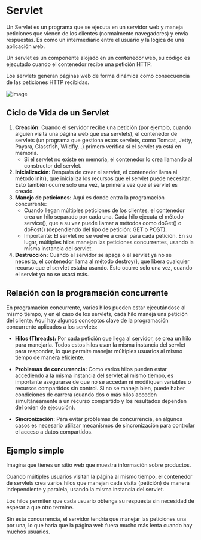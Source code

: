 # Servlet

Un Servlet es un programa que se ejecuta en un servidor web y maneja peticiones que vienen de los clientes (normalmente navegadores) y envía respuestas. Es como un intermediario entre el usuario y la lógica de una aplicación web.

Un servlet es un componente alojado en un contenedor web, su código es ejecutado cuando el contenedor recibe una petición HTTP.

Los servlets generan páginas web de forma dinámica como consecuencia de las peticiones HTTP recibidas.

![image](https://github.com/user-attachments/assets/761c327d-0748-4fb5-893f-3a3a2035f165)


## Ciclo de Vida de un Servlet
1. **Creación:** Cuando el servidor recibe una petición (por ejemplo, cuando alguien visita una página web que usa servlets), el contenedor de servlets (un programa que gestiona estos servlets, como Tomcat, Jetty, Payara, Glassfish, Wildfly...) primero verifica si el servlet ya está en memoria.
   - Si el servlet no existe en memoria, el contenedor lo crea llamando al constructor del servlet.
3. **Inicialización:** Después de crear el servlet, el contenedor llama al método init(), que inicializa los recursos que el servlet puede necesitar. Esto también ocurre solo una vez, la primera vez que el servlet es creado.
4. **Manejo de peticiones:** Aquí es donde entra la programación concurrente:
    - Cuando llegan múltiples peticiones de los clientes, el contenedor crea un hilo separado por cada una. Cada hilo ejecuta el método service(), que a su vez puede llamar a métodos como doGet() o doPost() (dependiendo del tipo de petición: GET o POST).
    - Importante: El servlet no se vuelve a crear para cada petición. En su lugar, múltiples hilos manejan las peticiones concurrentes, usando la misma instancia del servlet.
5. **Destrucción:** Cuando el servidor se apaga o el servlet ya no se necesita, el contenedor llama al método destroy(), que libera cualquier recurso que el servlet estaba usando. Esto ocurre solo una vez, cuando el servlet ya no se usará más.

## Relación con la programación concurrente

En programación concurrente, varios hilos pueden estar ejecutándose al mismo tiempo, y en el caso de los servlets, cada hilo maneja una petición del cliente. Aquí hay algunos conceptos clave de la programación concurrente aplicados a los servlets:

- **Hilos (Threads):** Por cada petición que llega al servidor, se crea un hilo para manejarla. Todos estos hilos usan la misma instancia del servlet para responder, lo que permite manejar múltiples usuarios al mismo tiempo de manera eficiente.

- **Problemas de concurrencia:** Como varios hilos pueden estar accediendo a la misma instancia del servlet al mismo tiempo, es importante asegurarse de que no se accedan ni modifiquen variables o recursos compartidos sin control. Si no se maneja bien, puede haber condiciones de carrera (cuando dos o más hilos acceden simultáneamente a un recurso compartido y los resultados dependen del orden de ejecución).

- **Sincronización:** Para evitar problemas de concurrencia, en algunos casos es necesario utilizar mecanismos de sincronización para controlar el acceso a datos compartidos.

## Ejemplo simple

Imagina que tienes un sitio web que muestra información sobre productos. 

Cuando múltiples usuarios visitan la página al mismo tiempo, el contenedor de servlets crea varios hilos que manejan cada visita (petición) de manera independiente y paralela, usando la misma instancia del servlet. 

Los hilos permiten que cada usuario obtenga su respuesta sin necesidad de esperar a que otro termine.

Sin esta concurrencia, el servidor tendría que manejar las peticiones una por una, lo que haría que la página web fuera mucho más lenta cuando hay muchos usuarios.
